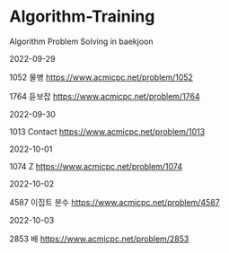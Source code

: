 # Algorithm-Training
Algorithm Problem Solving in baekjoon

2022-09-29

1052	물병		https://www.acmicpc.net/problem/1052

1764	듣보잡		https://www.acmicpc.net/problem/1764

2022-09-30

1013	Contact		https://www.acmicpc.net/problem/1013

2022-10-01

1074	Z			https://www.acmicpc.net/problem/1074

2022-10-02

4587	이집트 분수		https://www.acmicpc.net/problem/4587

2022-10-03

2853	배			https://www.acmicpc.net/problem/2853